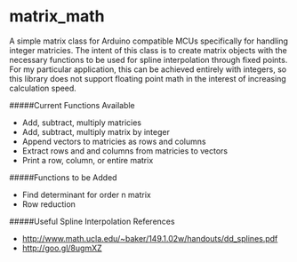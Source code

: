 # matrix_math
A simple matrix class for Arduino compatible MCUs specifically for handling integer matricies. The intent of this class is to create matrix objects with the necessary functions to be used for spline interpolation through fixed points. For my particular application, this can be achieved entirely with integers, so this library does not support floating point math in the interest of increasing calculation speed.

#####Current Functions Available
- Add, subtract, multiply matricies
- Add, subtract, multiply matrix by integer
- Append vectors to matricies as rows and columns
- Extract rows and and columns from matricies to vectors
- Print a row, column, or entire matrix

#####Functions to be Added
- Find determinant for order n matrix
- Row reduction


#####Useful Spline Interpolation References
- http://www.math.ucla.edu/~baker/149.1.02w/handouts/dd_splines.pdf
- http://goo.gl/8ugmXZ
